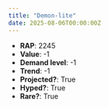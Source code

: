 ```yaml
---
title: "Demon-lite"
date: 2025-08-06T00:00:00Z
---
```

- **RAP**: 2245
- **Value**: -1
- **Demand level**: -1
- **Trend**: -1
- **Projected?**: True
- **Hyped?**: True
- **Rare?**: True
